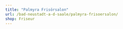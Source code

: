 ```yaml
---
title: "Palmyra Frisörsalon"
url: /bad-neustadt-a-d-saale/palmyra-frisoersalon/
shop: Friseur
---
```


